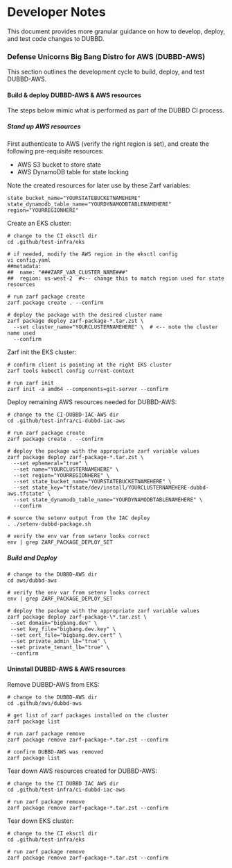 # Developer Notes

This document provides more granular guidance on how to develop, deploy, and test code changes to DUBBD.

### Defense Unicorns Big Bang Distro for AWS (DUBBD-AWS)

This section outlines the development cycle to build, deploy, and test DUBBD-AWS.

#### Build & deploy DUBBD-AWS & AWS resources

The steps below mimic what is performed as part of the DUBBD CI process.

##### Stand up AWS resources

First authenticate to AWS (verify the right region is set), and create the following pre-requisite resources:

- AWS S3 bucket to store state
- AWS DynamoDB table for state locking

Note the created resources for later use by these Zarf variables:

```console
state_bucket_name="YOURSTATEBUCKETNAMEHERE"
state_dynamodb_table_name="YOURDYNAMODBTABLENAMEHERE"
region="YOURREGIONHERE"
```

Create an EKS cluster:

```console
# change to the CI eksctl dir
cd .github/test-infra/eks

# if needed, modify the AWS region in the eksctl config
vi config.yaml
##metadata:
##  name: "###ZARF_VAR_CLUSTER_NAME###"
##  region: us-west-2  #<-- change this to match region used for state resources

# run zarf package create
zarf package create . --confirm

# deploy the package with the desired cluster name
zarf package deploy zarf-package-*.tar.zst \
  --set cluster_name="YOURCLUSTERNAMEHERE" \  # <-- note the cluster name used
  --confirm
```

Zarf init the EKS cluster:

```console
# confirm client is pointing at the right EKS cluster
zarf tools kubectl config current-context

# run zarf init
zarf init -a amd64 --components=git-server --confirm
```

Deploy remaining AWS resources needed for DUBBD-AWS:

```console
# change to the CI-DUBBD-IAC-AWS dir
cd .github/test-infra/ci-dubbd-iac-aws

# run zarf package create
zarf package create . --confirm

# deploy the package with the appropriate zarf variable values
zarf package deploy zarf-package-*.tar.zst \
  --set ephemeral="true" \
  --set name="YOURCLUSTERNAMEHERE" \
  --set region="YOURREGIONHERE" \
  --set state_bucket_name="YOURSTATEBUCKETNAMEHERE" \
  --set state_key="tfstate/dev/install/YOURCLUSTERNAMEHERE-dubbd-aws.tfstate" \
  --set state_dynamodb_table_name="YOURDYNAMODBTABLENAMEHERE" \
  --confirm

# source the setenv output from the IAC deploy
. ./setenv-dubbd-package.sh

# verify the env var from setenv looks correct
env | grep ZARF_PACKAGE_DEPLOY_SET
```

##### Build and Deploy

```
# change to the DUBBD-AWS dir
cd aws/dubbd-aws

# verify the env var from setenv looks correct
env | grep ZARF_PACKAGE_DEPLOY_SET

# deploy the package with the appropriate zarf variable values
zarf package deploy zarf-package-\*.tar.zst \
 --set domain="bigbang.dev" \
 --set key_file="bigbang.dev.key" \
 --set cert_file="bigbang.dev.cert" \
 --set private_admin_lb="true" \
 --set private_tenant_lb="true" \
 --confirm

```

#### Uninstall DUBBD-AWS & AWS resources

Remove DUBBD-AWS from EKS:

```console
# change to the DUBBD-AWS dir
cd .github/aws/dubbd-aws

# get list of zarf packages installed on the cluster
zarf package list

# run zarf package remove
zarf package remove zarf-package-*.tar.zst --confirm

# confirm DUBBD-AWS was removed
zarf package list
```

Tear down AWS resources created for DUBBD-AWS:

```console
# change to the CI DUBBD IAC AWS dir
cd .github/test-infra/ci-dubbd-iac-aws

# run zarf package remove
zarf package remove zarf-package-*.tar.zst --confirm
```

Tear down EKS cluster:

```console
# change to the CI eksctl dir
cd .github/test-infra/eks

# run zarf package remove
zarf package remove zarf-package-*.tar.zst --confirm
```
